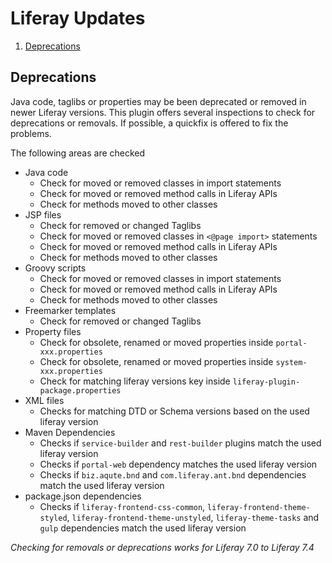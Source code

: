 Liferay Updates
===============

1. [Deprecations](#deprecations)

Deprecations
------------

Java code, taglibs or properties may be been deprecated or removed in newer Liferay versions. This plugin offers several inspections to
check for deprecations or removals. If possible, a quickfix is offered to fix the problems.

The following areas are checked

* Java code
  * Check for moved or removed classes in import statements
  * Check for moved or removed method calls in Liferay APIs
  * Check for methods moved to other classes
* JSP files
  * Check for removed or changed Taglibs
  * Check for moved or removed classes in `<@page import>` statements
  * Check for moved or removed method calls in Liferay APIs
  * Check for methods moved to other classes
* Groovy scripts
  * Check for moved or removed classes in import statements
  * Check for moved or removed method calls in Liferay APIs
  * Check for methods moved to other classes
* Freemarker templates
  * Check for removed or changed Taglibs
* Property files
  * Check for obsolete, renamed or moved properties inside `portal-xxx.properties`
  * Check for obsolete, renamed or moved properties inside `system-xxx.properties`
  * Check for matching liferay versions key inside `liferay-plugin-package.properties`
* XML files
  * Checks for matching DTD or Schema versions based on the used liferay version
* Maven Dependencies
  * Checks if `service-builder` and `rest-builder` plugins match the used liferay version
  * Checks if `portal-web` dependency matches the used liferay version
  * Checks if `biz.aqute.bnd` and `com.liferay.ant.bnd` dependencies match the used liferay version
* package.json dependencies
  * Checks if `liferay-frontend-css-common`, `liferay-frontend-theme-styled`, `liferay-frontend-theme-unstyled`, `liferay-theme-tasks` and `gulp` dependencies match the used liferay version

*Checking for removals or deprecations works for Liferay 7.0 to Liferay 7.4*
